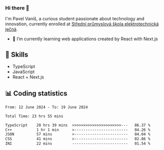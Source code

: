### Hi there 👋
I'm Pavel Vaniš, a curious student passionate about technology and innovation, currently enrolled at [Střední průmyslová škola elektrotechnická ječná](https://www.spsejecna.cz/).

- 🌱 I’m currently learning web applications created by React with Next.js

## 🧠 Skills
- TypeScript
- JavaScript
- React + Next.js


## 📊 Coding statistics
<!--START_SECTION:waka-->

```txt
From: 12 June 2024 - To: 19 June 2024

Total Time: 23 hrs 55 mins

TypeScript    20 hrs 39 mins  >>>>>>>>>>>>>>>>>>>>>>---   86.37 %
C++           1 hr 1 min      >------------------------   04.26 %
JSON          57 mins         >------------------------   04.04 %
CSS           41 mins         >------------------------   02.86 %
INI           22 mins         -------------------------   01.54 %
```

<!--END_SECTION:waka-->
